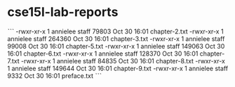 # cse15l-lab-reports
ˋˋˋ
-rwxr-xr-x  1 annielee  staff   79803 Oct 30 16:01 chapter-2.txt
-rwxr-xr-x  1 annielee  staff  264360 Oct 30 16:01 chapter-3.txt
-rwxr-xr-x  1 annielee  staff   99008 Oct 30 16:01 chapter-5.txt
-rwxr-xr-x  1 annielee  staff  149063 Oct 30 16:01 chapter-6.txt
-rwxr-xr-x  1 annielee  staff  128370 Oct 30 16:01 chapter-7.txt
-rwxr-xr-x  1 annielee  staff   84835 Oct 30 16:01 chapter-8.txt
-rwxr-xr-x  1 annielee  staff  149644 Oct 30 16:01 chapter-9.txt
-rwxr-xr-x  1 annielee  staff    9332 Oct 30 16:01 preface.txt
ˋˋˋ
